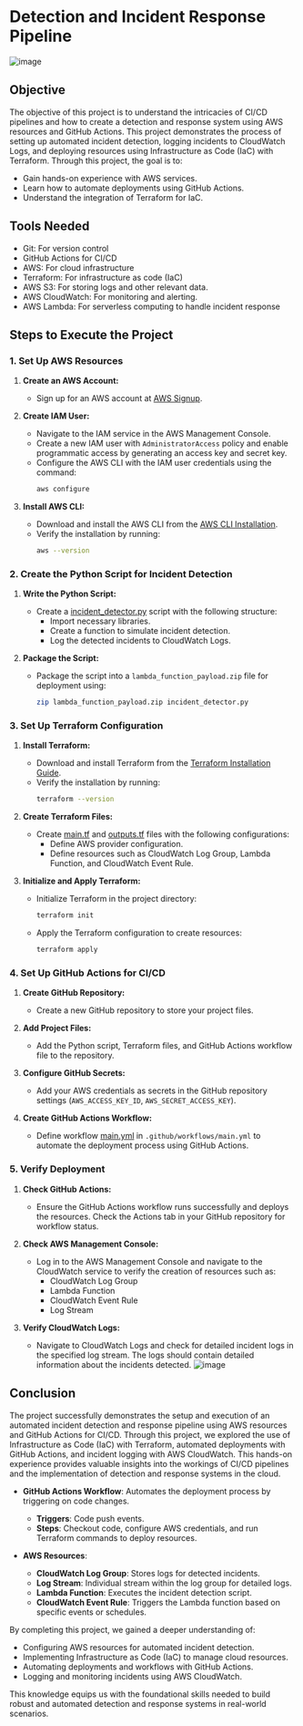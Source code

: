 # Detection and Incident Response Pipeline

![image](https://github.com/user-attachments/assets/71368807-aa80-4911-9bf6-07fd461d22ec)

## Objective

The objective of this project is to understand the intricacies of CI/CD pipelines and how to create a detection and response system using AWS resources and GitHub Actions. This project demonstrates the process of setting up automated incident detection, logging incidents to CloudWatch Logs, and deploying resources using Infrastructure as Code (IaC) with Terraform. Through this project, the goal is to:
- Gain hands-on experience with AWS services.
- Learn how to automate deployments using GitHub Actions.
- Understand the integration of Terraform for IaC.
  
## Tools Needed ##

-	Git: For version control
- GitHub Actions for CI/CD
- AWS: For cloud infrastructure
- Terraform: For infrastructure as code (IaC)
- AWS S3: For storing logs and other relevant data.
- AWS CloudWatch: For monitoring and alerting.
- AWS Lambda: For serverless computing to handle incident response

## Steps to Execute the Project

### 1. Set Up AWS Resources

1. **Create an AWS Account:**
   - Sign up for an AWS account at [AWS Signup](https://aws.amazon.com/).

2. **Create IAM User:**
   - Navigate to the IAM service in the AWS Management Console.
   - Create a new IAM user with `AdministratorAccess` policy and enable programmatic access by generating an access key and secret key.
   - Configure the AWS CLI with the IAM user credentials using the command:
     ```sh
     aws configure
     ```

3. **Install AWS CLI:**
   - Download and install the AWS CLI from the [AWS CLI Installation](https://docs.aws.amazon.com/cli/latest/userguide/install-cliv2.html).
   - Verify the installation by running:
     ```sh
     aws --version
     ```

### 2. Create the Python Script for Incident Detection

1. **Write the Python Script:**
   - Create a [incident_detector.py](https://github.com/succe3d/incident-response-pipeline/blob/main/terraform/incident_detector.py) script with the following structure:
     - Import necessary libraries.
     - Create a function to simulate incident detection.
     - Log the detected incidents to CloudWatch Logs.

2. **Package the Script:**
   - Package the script into a `lambda_function_payload.zip` file for deployment using:
     ```sh
     zip lambda_function_payload.zip incident_detector.py
     ```

### 3. Set Up Terraform Configuration

1. **Install Terraform:**
   - Download and install Terraform from the [Terraform Installation Guide](https://learn.hashicorp.com/tutorials/terraform/install-cli).
   - Verify the installation by running:
     ```sh
     terraform --version
     ```

2. **Create Terraform Files:**
   - Create [main.tf](https://github.com/succe3d/incident-response-pipeline/blob/main/terraform/main.tf) and [outputs.tf](https://github.com/succe3d/incident-response-pipeline/blob/main/terraform/outputs.tf) files with the following configurations:
     - Define AWS provider configuration.
     - Define resources such as CloudWatch Log Group, Lambda Function, and CloudWatch Event Rule.

3. **Initialize and Apply Terraform:**
   - Initialize Terraform in the project directory:
     ```sh
     terraform init
     ```
   - Apply the Terraform configuration to create resources:
     ```sh
     terraform apply
     ```

### 4. Set Up GitHub Actions for CI/CD

1. **Create GitHub Repository:**
   - Create a new GitHub repository to store your project files.

2. **Add Project Files:**
   - Add the Python script, Terraform files, and GitHub Actions workflow file to the repository.

3. **Configure GitHub Secrets:**
   - Add your AWS credentials as secrets in the GitHub repository settings (`AWS_ACCESS_KEY_ID`, `AWS_SECRET_ACCESS_KEY`).

4. **Create GitHub Actions Workflow:**
   - Define workflow [main.yml](https://github.com/succe3d/incident-response-pipeline/blob/main/.github/workflows/main.yml) in `.github/workflows/main.yml` to automate the deployment process using GitHub Actions.

### 5. Verify Deployment

1. **Check GitHub Actions:**
   - Ensure the GitHub Actions workflow runs successfully and deploys the resources. Check the Actions tab in your GitHub repository for workflow status.

2. **Check AWS Management Console:**
   - Log in to the AWS Management Console and navigate to the CloudWatch service to verify the creation of resources such as:
     - CloudWatch Log Group
     - Lambda Function
     - CloudWatch Event Rule
     - Log Stream

3. **Verify CloudWatch Logs:**
   - Navigate to CloudWatch Logs and check for detailed incident logs in the specified log stream. The logs should contain detailed information about the incidents detected.
     ![image](https://github.com/user-attachments/assets/571af944-2796-485d-bcdf-559666b30aa0)
 
## Conclusion

The project successfully demonstrates the setup and execution of an automated incident detection and response pipeline using AWS resources and GitHub Actions for CI/CD. Through this project, we explored the use of Infrastructure as Code (IaC) with Terraform, automated deployments with GitHub Actions, and incident logging with AWS CloudWatch. This hands-on experience provides valuable insights into the workings of CI/CD pipelines and the implementation of detection and response systems in the cloud.

- **GitHub Actions Workflow**: Automates the deployment process by triggering on code changes.
  - **Triggers**: Code push events.
  - **Steps**: Checkout code, configure AWS credentials, and run Terraform commands to deploy resources.

- **AWS Resources**:
  - **CloudWatch Log Group**: Stores logs for detected incidents.
  - **Log Stream**: Individual stream within the log group for detailed logs.
  - **Lambda Function**: Executes the incident detection script.
  - **CloudWatch Event Rule**: Triggers the Lambda function based on specific events or schedules.
 
    
By completing this project, we gained a deeper understanding of:
- Configuring AWS resources for automated incident detection.
- Implementing Infrastructure as Code (IaC) to manage cloud resources.
- Automating deployments and workflows with GitHub Actions.
- Logging and monitoring incidents using AWS CloudWatch.

This knowledge equips us with the foundational skills needed to build robust and automated detection and response systems in real-world scenarios.
